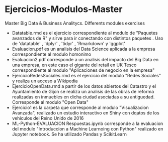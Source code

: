 # Ejercicios-Modulos-Master
Master Big Data &amp; Business Analitycs. Differents modules exercises

 + Datatable.rmd es el ejercicio correspondiente al modulo de "Paquetes avanzados de R" y sirve para ir conectando con distintos paquetes . Uso de 'datatable' , 'dplyr' , 'tidyr' , 'Rmarkdown' y 'ggplot'
 + Evaluacion.pdf es un analisis del Data Science aplicada a la empresa correspondiente al modulo homonimo
 + Evaluacion2.pdf corresponde a un analisis del impacto del Big Data en una empresa, en este caso el gigante del retail en UK Tesco correspondiente al modulo "Aplicaciones de negocio en la empresa"
 + EjercicioRedesSociales.rmd es el ejercicio del modulo "Redes Sociales" y realiza un acceso a Wikipedia
 + EjercicioOpenData.rmd a partir de los datos abiertos del Catastro y el Ayuntamiento de Gijon se realiza un analisis de las obras de reforma realizadas en inmuebles en dicha ciudad asociadas a su antiguedad. Corresponde al modulo "Open Data"
 + Ejercicio1 es la carpeta que corresponde al modulo "Visualizacion Avanzada", realizado un estudio interactivo en Shiny con dqatos de los vehiculos del Reino Unido de 2016
 + ML-Python-EVALUACION Respuestas.ipynb corresponde a la evaluacion del modulo "Introduccion a Machine Learnoing con Python" realizado en Jupyter notebook. Se ha utilizado Pandas y ScikitLearn
